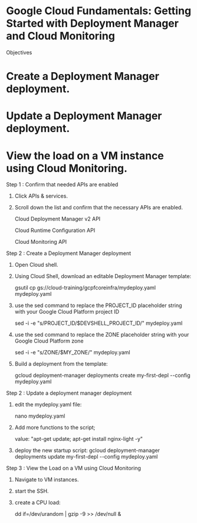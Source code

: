 # Google Cloud Fundamentals: Getting Started with Deployment Manager and Cloud Monitoring

Objectives

# Create a Deployment Manager deployment.

# Update a Deployment Manager deployment.

# View the load on a VM instance using Cloud Monitoring.

Step 1 : Confirm that needed APIs are enabled

1. Click APIs & services.

2. Scroll down the list and confirm that the necessary APIs are enabled.

   Cloud Deployment Manager v2 API

   Cloud Runtime Configuration API

   Cloud Monitoring API

Step 2 : Create a Deployment Manager deployment

1. Open Cloud shell.

2. Using Cloud Shell, download an editable Deployment Manager template:

   gsutil cp gs://cloud-training/gcpfcoreinfra/mydeploy.yaml mydeploy.yaml

3. use the sed command to replace the PROJECT_ID placeholder string with your Google Cloud Platform project ID

   sed -i -e "s/PROJECT_ID/\$DEVSHELL_PROJECT_ID/" mydeploy.yaml

4. use the sed command to replace the ZONE placeholder string with your Google Cloud Platform zone

   sed -i -e "s/ZONE/\$MY_ZONE/" mydeploy.yaml

5. Build a deployment from the template:

   gcloud deployment-manager deployments create my-first-depl --config mydeploy.yaml

Step 2 : Update a deployment manager deployment

1. edit the mydeploy.yaml file:

   nano mydeploy.yaml

2. Add more functions to the script;

   value: "apt-get update; apt-get install nginx-light -y"

3. deploy the new startup script:
   gcloud deployment-manager deployments update my-first-depl --config mydeploy.yaml

Step 3 : View the Load on a VM using Cloud Monitoring

1. Navigate to VM instances.

2. start the SSH.

3. create a CPU load:

   dd if=/dev/urandom | gzip -9 >> /dev/null &
